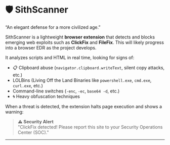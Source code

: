 # 🛡️ SithScanner

“An elegant defense for a more civilized age.”

SithScanner is a lightweight **browser extension** that detects and blocks emerging web exploits such as **ClickFix** and **FileFix**. This will likely progress into a browser EDR as the project develops.
  
It analyzes scripts and HTML in real time, looking for signs of:

- 📋 Clipboard abuse (`navigator.clipboard.writeText`, silent copy attacks, etc.)
- LOLBins (Living Off the Land Binaries like `powershell.exe`, `cmd.exe`, `curl.exe`, etc.)
- Command-line switches (`-enc`, `-ec`, `base64 -d`, etc.)
- 🌀 Heavy obfuscation techniques

When a threat is detected, the extension halts page execution and shows a warning:

> **⚠️ Security Alert**  
> "ClickFix detected! Please report this site to your Security Operations Center (SOC)."

---
